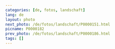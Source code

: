```yaml
---
categories: [de, fotos, landschaft]
lang: de
layout: photo
next_photo: /de/fotos/landschaft/P0000151.html
picname: P0000182
prev_photo: /de/fotos/landschaft/P0000186.html
tags: []
---
```

